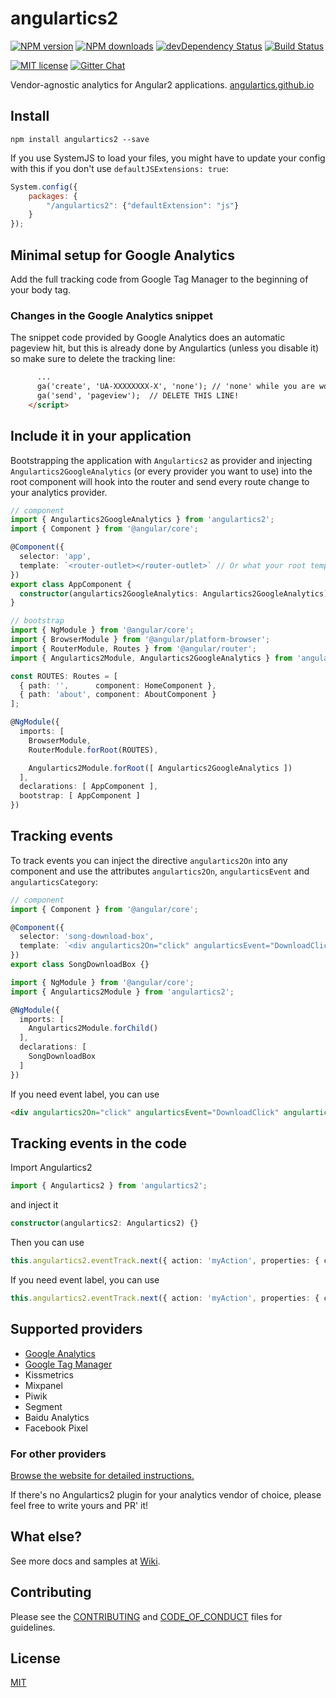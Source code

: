 # angulartics2

[![NPM version][npm-image]][npm-url] [![NPM downloads][npm-downloads-image]][npm-downloads-url]
[![devDependency Status](https://david-dm.org/angulartics/angulartics2/dev-status.svg)](https://david-dm.org/angulartics/angulartics2#info=devDependencies)
[![Build Status](https://img.shields.io/travis/angulartics/angulartics2/master.svg?style=flat)](https://travis-ci.org/angulartics/angulartics2)

[![MIT license][license-image]][license-url]
[![Gitter Chat](https://img.shields.io/gitter/room/nwjs/nw.js.svg)](https://gitter.im/angulartics/angulartics2)

Vendor-agnostic analytics for Angular2 applications. [angulartics.github.io](http://angulartics.github.io "Go to the website")

## Install

```shell
npm install angulartics2 --save
```

If you use SystemJS to load your files, you might have to update your config with this if you don't use `defaultJSExtensions: true`:
```js
System.config({
    packages: {
        "/angulartics2": {"defaultExtension": "js"}
    }
});
```

## Minimal setup for Google Analytics

Add the full tracking code from Google Tag Manager to the beginning of your body tag.

### Changes in the Google Analytics snippet

The snippet code provided by Google Analytics does an automatic pageview hit, but this is already done by Angulartics (unless you disable it) so make sure to delete the tracking line:

```html
      ...
      ga('create', 'UA-XXXXXXXX-X', 'none'); // 'none' while you are working on localhost
      ga('send', 'pageview');  // DELETE THIS LINE!
    </script>
```

## Include it in your application

Bootstrapping the application with ```Angulartics2``` as provider and injecting ```Angulartics2GoogleAnalytics``` (or every provider you want to use) into the root component will hook into the router and send every route change to your analytics provider.

```ts
// component
import { Angulartics2GoogleAnalytics } from 'angulartics2';
import { Component } from '@angular/core';

@Component({
  selector: 'app',
  template: `<router-outlet></router-outlet>` // Or what your root template is.
})
export class AppComponent {
  constructor(angulartics2GoogleAnalytics: Angulartics2GoogleAnalytics) {}
}

// bootstrap
import { NgModule } from '@angular/core';
import { BrowserModule } from '@angular/platform-browser';
import { RouterModule, Routes } from '@angular/router';
import { Angulartics2Module, Angulartics2GoogleAnalytics } from 'angulartics2';

const ROUTES: Routes = [
  { path: '',      component: HomeComponent },
  { path: 'about', component: AboutComponent }
];

@NgModule({
  imports: [
    BrowserModule,
    RouterModule.forRoot(ROUTES),

    Angulartics2Module.forRoot([ Angulartics2GoogleAnalytics ])
  ],
  declarations: [ AppComponent ],
  bootstrap: [ AppComponent ]
})
```


## Tracking events

To track events you can inject the directive ```angulartics2On``` into any component and use the attributes ```angulartics2On```, ```angularticsEvent``` and ```angularticsCategory```:


```ts
// component
import { Component } from '@angular/core';

@Component({
  selector: 'song-download-box',
  template: `<div angulartics2On="click" angularticsEvent="DownloadClick" angularticsCategory="{{ song.name }}">Click Me</div>`,
})
export class SongDownloadBox {}

import { NgModule } from '@angular/core';
import { Angulartics2Module } from 'angulartics2';

@NgModule({
  imports: [
    Angulartics2Module.forChild()
  ],
  declarations: [
    SongDownloadBox
  ]
})
```

If you need event label, you can use
```html
<div angulartics2On="click" angularticsEvent="DownloadClick" angularticsCategory="{{ song.name }}" [angularticsProperties]="{label: 'Fall Campaign'}">Click Me</div>
```


## Tracking events in the code
Import Angulartics2
```ts
import { Angulartics2 } from 'angulartics2';
```
and inject it
```ts
constructor(angulartics2: Angulartics2) {}
```

Then you can use
```ts
this.angulartics2.eventTrack.next({ action: 'myAction', properties: { category: 'myCategory' }});
```

If you need event label, you can use

```ts
this.angulartics2.eventTrack.next({ action: 'myAction', properties: { category: 'myCategory', label: 'myLabel' }});
```

## Supported providers

* [Google Analytics](https://github.com/angulartics/angulartics2/wiki/Google-Analytics)
* [Google Tag Manager](https://github.com/angulartics/angulartics2/wiki/Google-Tag-Manager)
* Kissmetrics
* Mixpanel
* Piwik
* Segment
* Baidu Analytics
* Facebook Pixel

### For other providers

[Browse the website for detailed instructions.](http://angulartics.github.io)

If there's no Angulartics2 plugin for your analytics vendor of choice, please feel free to write yours and PR' it!

## What else?

See more docs and samples at [Wiki](https://github.com/angulartics/angulartics2/wiki).

## Contributing

Please see the [CONTRIBUTING](https://github.com/angulartics/angulartics2/blob/master/.github/CONTRIBUTING.md) and [CODE_OF_CONDUCT](https://github.com/angulartics/angulartics2/blob/master/.github/CODE_OF_CONDUCT.md) files for guidelines.

## License

[MIT](LICENSE)

[npm-image]: https://img.shields.io/npm/v/angulartics2.svg
[npm-url]: https://npmjs.org/package/angulartics2
[npm-downloads-image]: https://img.shields.io/npm/dm/angulartics2.svg
[npm-downloads-url]: https://npmjs.org/package/angulartics2
[bower-image]: https://img.shields.io/bower/v/angulartics2.svg
[bower-url]: http://bower.io/search/?q=angulartics2
[dep-status-image]: https://img.shields.io/david/angulartics/angulartics2.svg
[dep-status-url]: https://david-dm.org/angulartics/angulartics2
[license-image]: http://img.shields.io/badge/license-MIT-blue.svg
[license-url]: LICENSE
[slack-image]: https://angulartics2.herokuapp.com/badge.svg
[slack-url]: https://angulartics2.herokuapp.com
